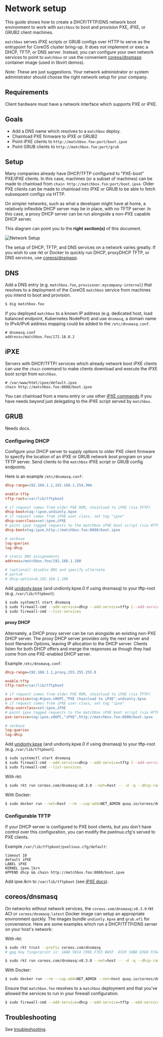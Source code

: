 # Network setup

This guide shows how to create a DHCP/TFTP/DNS network boot environment to work with `matchbox` to boot and provision PXE, iPXE, or GRUB2 client machines.

`matchbox` serves iPXE scripts or GRUB configs over HTTP to serve as the entrypoint for CoreOS cluster bring-up. It does not implement or exec a DHCP, TFTP, or DNS server. Instead, you can configure your own network services to point to `matchbox` or use the convenient [coreos/dnsmasq](../contrib/dnsmasq) container image (used in libvirt demos).

*Note*: These are just suggestions. Your network administrator or system administrator should choose the right network setup for your company.

## Requirements

Client hardware must have a network interface which supports PXE or iPXE.

## Goals

* Add a DNS name which resolves to a `matchbox` deploy.
* Chainload PXE firmware to iPXE or GRUB2
* Point iPXE clients to `http://matchbox.foo:port/boot.ipxe`
* Point GRUB clients to `http://matchbox.foo:port/grub`

## Setup

Many companies already have DHCP/TFTP configured to "PXE-boot" PXE/iPXE clients. In this case, machines (or a subset of machines) can be made to chainload from `chain http://matchbox.foo:port/boot.ipxe`. Older PXE clients can be made to chainload into iPXE or GRUB to be able to fetch subsequent configs via HTTP.

On simpler networks, such as what a developer might have at home, a relatively inflexible DHCP server may be in place, with no TFTP server. In this case, a proxy DHCP server can be run alongside a non-PXE capable DHCP server.

This diagram can point you to the **right section(s)** of this document.

![Network Setup](img/network-setup-flow.png)

The setup of DHCP, TFTP, and DNS services on a network varies greatly. If you wish to use rkt or Docker to quickly run DHCP, proxyDHCP TFTP, or DNS services, use [coreos/dnsmasq](#coreosdnsmasq).

## DNS

Add a DNS entry (e.g. `matchbox.foo`, `provisoner.mycompany-internal`) that resolves to a deployment of the CoreOS `matchbox` service from machines you intend to boot and provision.

```sh
$ dig matchbox.foo
```

If you deployed `matchbox` to a known IP address (e.g. dedicated host, load balanced endpoint, Kubernetes NodePort) and use `dnsmasq`, a domain name to IPv4/IPv6 address mapping could be added to the `/etc/dnsmasq.conf`.

```
# dnsmasq.conf
address=/matchbox.foo/172.18.0.2
```

## iPXE

Servers with DHCP/TFTP/ services which already network boot iPXE clients can use the `chain` command to make clients download and execute the iPXE boot script from `matchbox`.

```
# /var/www/html/ipxe/default.ipxe
chain http://matchbox.foo:8080/boot.ipxe
```

You can chainload from a menu entry or use other [iPXE commands](http://ipxe.org/cmd) if you have needs beyond just delegating to the iPXE script served by `matchbox`.

## GRUB

Needs docs.

### Configuring DHCP

Configure your DHCP server to supply options to older PXE client firmware to specify the location of an iPXE or GRUB network boot program on your TFTP server. Send clients to the `matchbox` iPXE script or GRUB config endpoints.

Here is an example `/etc/dnsmasq.conf`:

```ini
dhcp-range=192.168.1.1,192.168.1.254,30m

enable-tftp
tftp-root=/var/lib/tftpboot

# if request comes from older PXE ROM, chainload to iPXE (via TFTP)
dhcp-boot=tag:!ipxe,undionly.kpxe
# if request comes from iPXE user class, set tag "ipxe"
dhcp-userclass=set:ipxe,iPXE
# point ipxe tagged requests to the matchbox iPXE boot script (via HTTP)
dhcp-boot=tag:ipxe,http://matchbox.foo:8080/boot.ipxe

# verbose
log-queries
log-dhcp

# static DNS assignements
address=/matchbox.foo/192.168.1.100

# (optional) disable DNS and specify alternate
# port=0
# dhcp-option=6,192.168.1.100
```

Add [unidonly.kpxe](http://boot.ipxe.org/undionly.kpxe) (and undionly.kpxe.0 if using dnsmasq) to your tftp-root (e.g. `/var/lib/tftpboot`).

```sh
$ sudo systemctl start dnsmasq
$ sudo firewall-cmd --add-service=dhcp --add-service=tftp [--add-service=dns]
$ sudo firewall-cmd --list-services
```

#### proxy DHCP

Alternately, a DHCP proxy server can be run alongside an existing non-PXE DHCP server. The proxy DHCP server provides only the next server and boot filename Options, leaving IP allocation to the DHCP server. Clients listen for both DHCP offers and merge the responses as though they had come from one PXE-enabled DHCP server.

Example `/etc/dnsmasq.conf`:

```ini
dhcp-range=192.168.1.1,proxy,255.255.255.0

enable-tftp
tftp-root=/var/lib/tftpboot

# if request comes from older PXE ROM, chainload to iPXE (via TFTP)
pxe-service=tag:#ipxe,x86PC,"PXE chainload to iPXE",undionly.kpxe
# if request comes from iPXE user class, set tag "ipxe"
dhcp-userclass=set:ipxe,iPXE
# point ipxe tagged requests to the matchbox iPXE boot script (via HTTP)
pxe-service=tag:ipxe,x86PC,"iPXE",http://matchbox.foo:8080/boot.ipxe

# verbose
log-queries
log-dhcp
```

Add [unidonly.kpxe](http://boot.ipxe.org/undionly.kpxe) (and undionly.kpxe.0 if using dnsmasq) to your tftp-root (e.g. `/var/lib/tftpboot`).

```sh
$ sudo systemctl start dnsmasq
$ sudo firewall-cmd --add-service=dhcp --add-service=tftp [--add-service=dns]
$ sudo firewall-cmd --list-services
```

With rkt:

```sh
$ sudo rkt run coreos.com/dnsmasq:v0.3.0 --net=host -- -d -q --dhcp-range=192.168.1.1,proxy,255.255.255.0 --enable-tftp --tftp-root=/var/lib/tftpboot --dhcp-userclass=set:ipxe,iPXE --pxe-service=tag:#ipxe,x86PC,"PXE chainload to iPXE",undionly.kpxe --pxe-service=tag:ipxe,x86PC,"iPXE",http://matchbox.foo:8080/boot.ipxe --log-queries --log-dhcp
```

With Docker:

```sh
$ sudo docker run --net=host --rm --cap-add=NET_ADMIN quay.io/coreos/dnsmasq -d -q --dhcp-range=192.168.1.1,proxy,255.255.255.0 --enable-tftp --tftp-root=/var/lib/tftpboot --dhcp-userclass=set:ipxe,iPXE --pxe-service=tag:#ipxe,x86PC,"PXE chainload to iPXE",undionly.kpxe --pxe-service=tag:ipxe,x86PC,"iPXE",http://matchbox.foo:8080/boot.ipxe --log-queries --log-dhcp
```

### Configurable TFTP

If your DHCP server is configured to PXE boot clients, but you don't have control over this configuration, you can modify the pxelinux.cfg's served to PXE clients.

Example `/var/lib/tftpboot/pxelinux.cfg/default`:

```
timeout 10
default iPXE
LABEL iPXE
KERNEL ipxe.lkrn
APPEND dhcp && chain http://matchbox.foo:8080/boot.ipxe
```

Add ipxe.lkrn to `/var/lib/tftpboot` (see [iPXE docs](http://ipxe.org/embed)).

## coreos/dnsmasq

On networks without network services, the `coreos.com/dnsmasq:v0.3.0` rkt ACI or `coreos/dnsmasq:latest` Docker image can setup an appropriate environment quickly. The images bundle `undionly.kpxe` and `grub.efi` for convenience. Here are some examples which run a DHCP/TFTP/DNS server on your host's network:

With rkt:

```sh
$ sudo rkt trust --prefix coreos.com/dnsmasq
# gpg key fingerprint is: 18AD 5014 C99E F7E3 BA5F  6CE9 50BD D3E0 FC8A 365E
```

```sh
$ sudo rkt run coreos.com/dnsmasq:v0.3.0 --net=host -- -d -q --dhcp-range=192.168.1.3,192.168.1.254 --enable-tftp --tftp-root=/var/lib/tftpboot --dhcp-userclass=set:ipxe,iPXE --dhcp-boot=tag:#ipxe,undionly.kpxe --dhcp-boot=tag:ipxe,http://matchbox.foo:8080/boot.ipxe --address=/matchbox.foo/192.168.1.2 --log-queries --log-dhcp
```

With Docker:

```sh
$ sudo docker run --rm --cap-add=NET_ADMIN --net=host quay.io/coreos/dnsmasq -d -q --dhcp-range=192.168.1.3,192.168.1.254 --enable-tftp --tftp-root=/var/lib/tftpboot --dhcp-userclass=set:ipxe,iPXE --dhcp-boot=tag:#ipxe,undionly.kpxe --dhcp-boot=tag:ipxe,http://matchbox.foo:8080/boot.ipxe --address=/matchbox.foo/192.168.1.2 --log-queries --log-dhcp
```

Ensure that `matchbox.foo` resolves to a `matchbox` deployment and that you've allowed the services to run in your firewall configuration.

```sh
$ sudo firewall-cmd --add-service=dhcp --add-service=tftp --add-service=dns
```

## Troubleshooting

See [troubleshooting](troubleshooting.md).
